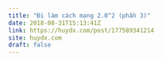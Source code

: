 ```yaml
---
title: "Đi làm cách mạng 2.0^2 (phần 3)"
date: 2018-08-31T15:13:41Z
link: https://huydx.com/post/177589341214
site: huydx.com
draft: false
---
```

